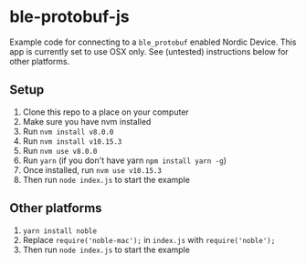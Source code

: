 # ble-protobuf-js

Example code for connecting to a `ble_protobuf` enabled Nordic Device. This app is currently set to use OSX only. See (untested) instructions below for other platforms.

## Setup

1. Clone this repo to a place on your computer
2. Make sure you have nvm installed
3. Run `nvm install v8.0.0`
4. Run `nvm install v10.15.3`
5. Run `nvm use v8.0.0`
6. Run `yarn` (if you don't have yarn `npm install yarn -g`)
7. Once installed, run `nvm use v10.15.3`
8. Then run `node index.js` to start the example

## Other platforms

1. `yarn install noble`
2. Replace `require('noble-mac');` in `index.js` with `require('noble');`
3. Then run `node index.js` to start the example